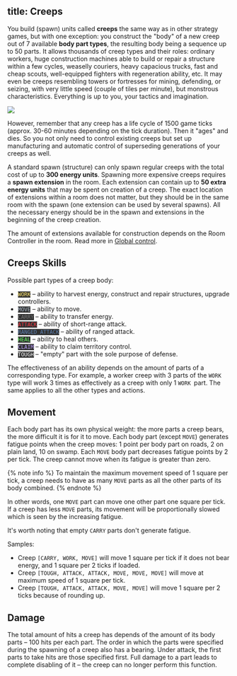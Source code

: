 title: Creeps
---

You build (spawn) units called **creeps** the same way as in other strategy games, but with one exception: you construct the "body" of a new creep out of 7 available **body part types**, the resulting body being a sequence up to 50 parts. It allows thousands of creep types and their roles: ordinary workers, huge construction machines able to build or repair a structure within a few cycles, weaselly couriers, heavy capacious trucks, fast and cheap scouts, well-equipped fighters with regeneration ability, etc. It may even be creeps resembling towers or fortresses for mining, defending, or seizing, with very little speed (couple of tiles per minute), but monstrous characteristics. Everything is up to you, your tactics and imagination.

![](img/bodyparts.png)

However, remember that any creep has a life cycle of 1500 game ticks (approx. 30-60 minutes depending on the tick duration). Then it "ages" and dies. So you not only need to control existing creeps but set up manufacturing and automatic control of superseding generations of your creeps as well.

A standard spawn (structure) can only spawn regular creeps with the total cost of up to **300 energy units**. Spawning more expensive creeps requires a **spawn extension** in the room. Each extension can contain up to **50 extra energy units** that may be spent on creation of a creep. The exact location of extensions within a room does not matter, but they should be in the same room with the spawn (one extension can be used by several spawns). All the necessary energy should be in the spawn and extensions in the beginning of the creep creation.

The amount of extensions available for construction depends on the Room Controller in the room. Read more in [Global control](/control.html).

## Creeps Skills

Possible part types of a creep body:

*   <code style="background: #333; color: #ffe56d;">WORK</code> – ability to harvest energy, construct and repair structures, upgrade controllers.
*   <code style="background: #333; color: #a9b7c6;">MOVE</code> – ability to move.
*   <code style="background: #333; color: #777;">CARRY</code> – ability to transfer energy.
*   <code style="background: #333; color: #f93842;">ATTACK</code> – ability of short-range attack.
*   <code style="background: #333; color: #5d80b2;">RANGED_ATTACK</code> – ability of ranged attack.
*   <code style="background: #333; color: #65fd62;">HEAL</code> – ability to heal others.
*   <code style="background: #333; color: #b99cfb;">CLAIM</code> – ability to claim territory control.
*   <code style="background: #333; color: #fff;">TOUGH</code> – "empty" part with the sole purpose of defense.

The effectiveness of an ability depends on the amount of parts of a corresponding type. For example, a worker creep with 3 parts of the `WORK` type will work 3 times as effectively as a creep with only 1 `WORK `part. The same applies to all the other types and actions.

## Movement

Each body part has its own physical weight: the more parts a creep bears, the more difficult it is for it to move. Each body part (except `MOVE`) generates fatigue points when the creep moves: 1 point per body part on roads, 2 on plain land, 10 on swamp. Each `MOVE` body part decreases fatigue points by 2 per tick. The creep cannot move when its fatigue is greater than zero.

{% note info %}
To maintain the maximum movement speed of 1 square per tick, a creep needs to have as many `MOVE` parts as all the other parts of its body combined.
{% endnote %}

In other words, one `MOVE` part can move one other part one square per tick. If a creep has less `MOVE` parts, its movement will be proportionally slowed which is seen by the increasing fatigue.

It's worth noting that empty `CARRY` parts don't generate fatigue.

Samples:

*   Creep `[CARRY, WORK, MOVE]` will move 1 square per tick if it does not bear energy, and 1 square per 2 ticks if loaded.
*   Creep `[TOUGH, ATTACK, ATTACK, MOVE, MOVE, MOVE]` will move at maximum speed of 1 square per tick.
*   Creep `[TOUGH, ATTACK, ATTACK, MOVE, MOVE]` will move 1 square per 2 ticks because of rounding up.

## Damage

The total amount of hits a creep has depends of the amount of its body parts – 100 hits per each part. The order in which the parts were specified during the spawning of a creep also has a bearing. Under attack, the first parts to take hits are those specified first. Full damage to a part leads to complete disabling of it – the creep can no longer perform this function.
